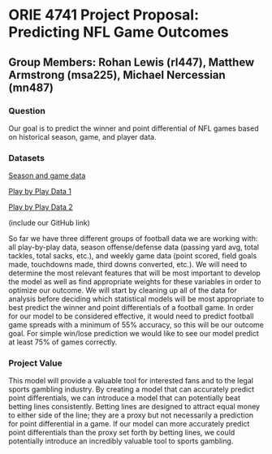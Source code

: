 # ORIE 4741 Project Proposal: Predicting NFL Game Outcomes
## Group Members: Rohan Lewis (rl447), Matthew Armstrong (msa225), Michael Nercessian (mn487)


### **Question**
Our goal is to predict the winner and point differential of NFL games based on historical season, game, and player data.

### **Datasets**
[Season and game data](https://www.pro-football-reference.com/years/2019/opp.htm)

[Play by Play Data 1](https://github.com/ryurko/nflscrapR-data/blob/master/play_by_play_data/regular_season/reg_pbp_2019.csv)

[Play by Play Data 2](https://github.com/ryurko/nflscrapR-data)

(include our GitHub link)

So far we have three different groups of football data we are working with: all play-by-play data, season offense/defense data (passing yard avg, total tackles, total sacks, etc.), and weekly game data (point scored, field goals made, touchdowns made, third downs converted, etc.). We will need to determine the most relevant features that will be most important to develop the model as well as find appropriate weights for these variables in order to optimize our outcome. We will start by cleaning up all of the data for analysis before deciding which statistical models will be most appropriate to best predict the winner and point differentials of a football game. In order for our model to be considered effective, it would need to predict football game spreads with a minimum of 55% accuracy, so this will be our outcome goal. For simple win/lose prediction we would like to see our model predict at least 75% of games correctly. 

### **Project Value**
This model will provide a valuable tool for interested fans and to the legal sports gambling industry. By creating a model that can accurately predict point differentials, we can introduce a model that can potentially beat betting lines consistently. Betting lines are designed to attract equal money to either side of the line; they are a proxy but not necessarily a prediction for point differential in a game. If our model can more accurately predict point differentials than the proxy set forth by betting lines, we could potentially introduce an incredibly valuable tool to sports gambling.
